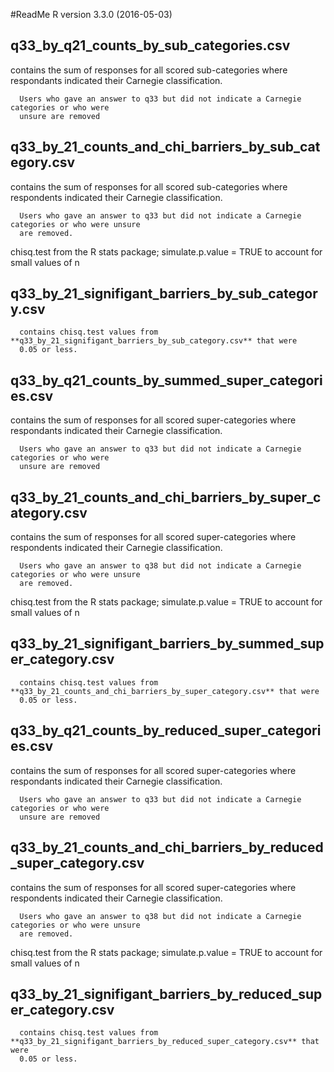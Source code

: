 #ReadMe
R version 3.3.0 (2016-05-03)

## q33_by_q21_counts_by_sub_categories.csv 
 contains the sum of responses 
      for all scored sub-categories where respondants indicated their Carnegie classification.
 
      Users who gave an answer to q33 but did not indicate a Carnegie categories or who were 
      unsure are removed

## q33_by_21_counts_and_chi_barriers_by_sub_category.csv 
 contains the sum of responses 
      for all scored sub-categories where respondents indicated their Carnegie classification. 
 
      Users who gave an answer to q33 but did not indicate a Carnegie categories or who were unsure 
      are removed. 
 chisq.test from the R stats package; simulate.p.value = TRUE to account for small
      values of n

## q33_by_21_signifigant_barriers_by_sub_category.csv
 
      contains chisq.test values from **q33_by_21_signifigant_barriers_by_sub_category.csv** that were 
      0.05 or less.

## q33_by_q21_counts_by_summed_super_categories.csv
 contains the sum of responses 
      for all scored super-categories where respondants indicated their Carnegie classification.
 
      Users who gave an answer to q33 but did not indicate a Carnegie categories or who were 
      unsure are removed

## q33_by_21_counts_and_chi_barriers_by_super_category.csv 
 contains the sum of responses 
      for all scored super-categories where respondents indicated their Carnegie classification. 
 
      Users who gave an answer to q38 but did not indicate a Carnegie categories or who were unsure 
      are removed. 
 chisq.test from the R stats package; simulate.p.value = TRUE to account for small
      values of n

## q33_by_21_signifigant_barriers_by_summed_super_category.csv
 
      contains chisq.test values from **q33_by_21_counts_and_chi_barriers_by_super_category.csv** that were 
      0.05 or less.

## q33_by_q21_counts_by_reduced_super_categories.csv
 contains the sum of responses 
      for all scored super-categories where respondants indicated their Carnegie classification.
 
      Users who gave an answer to q33 but did not indicate a Carnegie categories or who were 
      unsure are removed

## q33_by_21_counts_and_chi_barriers_by_reduced_super_category.csv 
 contains the sum of responses 
      for all scored super-categories where respondents indicated their Carnegie classification. 
 
      Users who gave an answer to q38 but did not indicate a Carnegie categories or who were unsure 
      are removed. 
 chisq.test from the R stats package; simulate.p.value = TRUE to account for small
      values of n

## q33_by_21_signifigant_barriers_by_reduced_super_category.csv
 
      contains chisq.test values from **q33_by_21_signifigant_barriers_by_reduced_super_category.csv** that were 
      0.05 or less.
